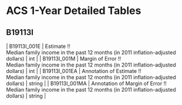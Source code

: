 # ACS 1-Year Detailed Tables

## B19113I

| B19113I_001E | Estimate !!<br>Median family income in the past 12 months (in 2011 inflation-adjusted dollars) | int |
| B19113I_001M | Margin of Error !!<br>Median family income in the past 12 months (in 2011 inflation-adjusted dollars) | int |
| B19113I_001EA | Annotation of Estimate !!<br>Median family income in the past 12 months (in 2011 inflation-adjusted dollars) | string |
| B19113I_001MA | Annotation of Margin of Error !!<br>Median family income in the past 12 months (in 2011 inflation-adjusted dollars) | string |

